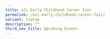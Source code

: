 ```yaml
---
title: e2i Early Childhood Career Fair
permalink: /e2i-early-childhood-career-fair/
variant: tiptap
description: ""
third_nav_title: Upcoming Events
---
```

